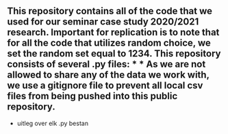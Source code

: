 This repository contains all of the code that we used for our seminar case study 2020/2021 research.
Important for replication is to note that for all the code that utilizes random choice, we set the random set equal to 1234.
This repository consists of several .py files:
* 
* 
As we are not allowed to share any of the data we work with, we use a gitignore file to prevent all local csv files from being pushed into this public repository. 
-------
* uitleg over elk .py bestan

